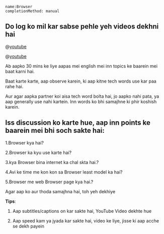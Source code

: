 ```ngMeta
name:Browser
completionMethod: manual
```

## Do log ko mil kar sabse pehle yeh videos dekhni hai


@[youtube](LIaKxPZ9TP8)

@[youtube](BrXPcaRlBqo)

Ab aapko 30 mins ke liye aapas mei english mei inn topics ke baarein mei baat karni hai.

Baat karte karte, aap observe karein, ki aap kitne tech words use kar paa rahe hai.


Aur agar aapka partner koi aisa tech word bolta hai, jo aapko nahi pata, ya aap generally use nahi kartein. Inn words ko bhi samajhne ki phir koshish karein.

## Iss discussion ko karte hue, aap inn points ke baarein mei bhi soch sakte hai:


1.Browser kya hai?

2.Browser ka kyu use karte hai?

3.kya Browser bina internet ka chal skta hai.?

4.Avi ke time me kon kon sa Browser least model ka hai?  

5.Browser me web Browser page kya hai.?


 Agar aap ko aur thoda samajhna hai, toh yeh dekhiye
 
**Tips**:

1. Aap subtitles/captions on kar sakte hai, YouTube Video dekhte hue

2. Aap speed kam ya jyada kar sakte hai, video ke liye, jisse ki aap acche se dekh payein                                                                                                                                                                                                                                                                                                                                                                                                                                                                                
